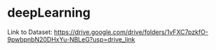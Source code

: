 # deepLearning

Link to Dataset: https://drive.google.com/drive/folders/1vFXC7pzkfO-9pwbpnbN20DHxYu-NBLeG?usp=drive_link
